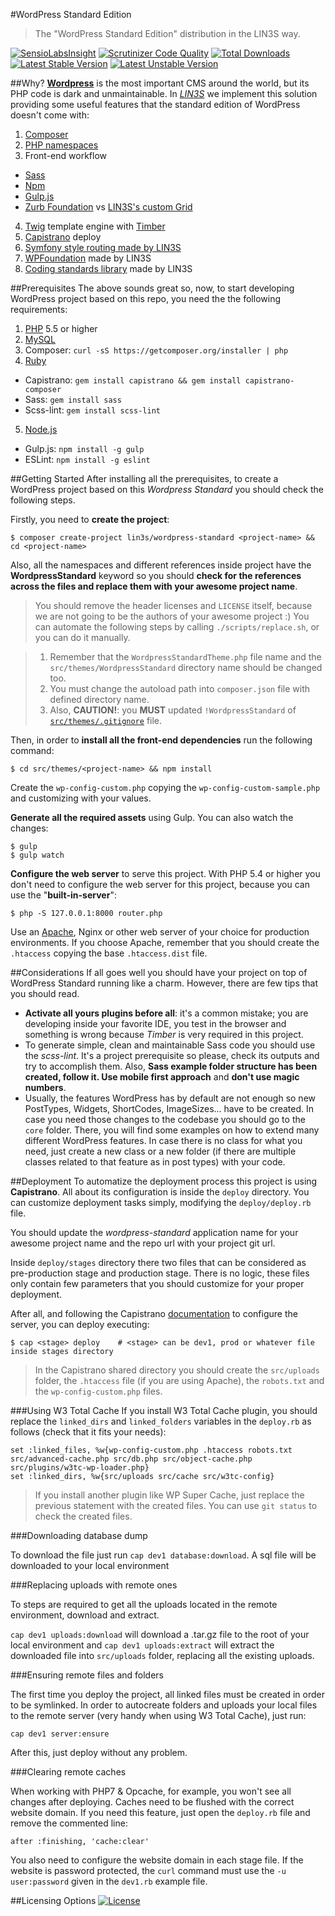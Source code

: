 #WordPress Standard Edition
> The "WordPress Standard Edition" distribution in the LIN3S way.

[![SensioLabsInsight](https://insight.sensiolabs.com/projects/b43b0be1-d2b5-44a1-8d4b-a556848129a5/mini.png)](https://insight.sensiolabs.com/projects/b43b0be1-d2b5-44a1-8d4b-a556848129a5)
[![Scrutinizer Code Quality](https://scrutinizer-ci.com/g/LIN3S/WordpressStandard/badges/quality-score.png?b=master)](https://scrutinizer-ci.com/g/LIN3S/WordpressStandard/?branch=master)
[![Total Downloads](https://poser.pugx.org/lin3s/wordpress-standard/downloads)](https://packagist.org/packages/lin3s/wordpress-standard)
&nbsp;&nbsp;&nbsp;&nbsp;
[![Latest Stable Version](https://poser.pugx.org/lin3s/wordpress-standard/v/stable.svg)](https://packagist.org/packages/lin3s/wordpress-standard)
[![Latest Unstable Version](https://poser.pugx.org/lin3s/wordpress-standard/v/unstable.svg)](https://packagist.org/packages/lin3s/wordpress-standard)

##Why?
[**Wordpress**][1] is the most important CMS around the world, but its PHP code is dark and unmaintainable. In
[*LIN3S*][2] we implement this solution providing some useful features that the standard edition of WordPress doesn't
come with:

1. [Composer][3]
2. [PHP namespaces][4]
3. Front-end workflow
 * [Sass][5]
 * [Npm][6]
 * [Gulp.js][8]
 * [Zurb Foundation][21] vs [LIN3S's custom Grid][22]
4. [Twig][9] template engine with [Timber][10]
5. [Capistrano][11] deploy
6. [Symfony style routing made by LIN3S][12]
7. [WPFoundation][13] made by LIN3S
8. [Coding standards library][14] made by LIN3S

##Prerequisites
The above sounds great so, now, to start developing WordPress project based on this repo, you need the the following
requirements:

1. [PHP][15] 5.5 or higher
2. [MySQL][16]
3. Composer: `curl -sS https://getcomposer.org/installer | php`
4. [Ruby][17]
  * Capistrano: `gem install capistrano && gem install capistrano-composer`
  * Sass: `gem install sass`
  * Scss-lint: `gem install scss-lint`
5. [Node.js][18]
  * Gulp.js: `npm install -g gulp`
  * ESLint: `npm install -g eslint`

##Getting Started
After installing all the prerequisites, to create a WordPress project based on this *Wordpress Standard* you should
check the following steps.

Firstly, you need to **create the project**:
```
$ composer create-project lin3s/wordpress-standard <project-name> && cd <project-name>
```
Also, all the namespaces and different references inside project have the **WordpressStandard** keyword so you should
**check for the references across the files and replace them with your awesome project name**.
> You should remove the header licenses and `LICENSE` itself, because we are not going to be the authors of your
awesome project :)
> You can automate the following steps by calling `./scripts/replace.sh`, or you can do it manually.

> 1. Remember that the `WordpressStandardTheme.php` file name and the `src/themes/WordpressStandard` directory name
should be changed too.
> 2. You must change the autoload path into `composer.json` file with defined directory name.
> 3. Also, **CAUTION!**: you **MUST** updated `!WordpressStandard` of [`src/themes/.gitignore`][19] file.

Then, in order to **install all the front-end dependencies** run the following command:
```
$ cd src/themes/<project-name> && npm install
```
Create the `wp-config-custom.php` copying the `wp-config-custom-sample.php` and customizing with your values.

**Generate all the required assets** using Gulp. You can also watch the changes:
```
$ gulp
$ gulp watch
```
**Configure the web server** to serve this project. With PHP 5.4 or higher you don't need to configure the web server
for this project, because you can use the "**built-in-server**":
```
$ php -S 127.0.0.1:8000 router.php
```

Use an [Apache][20], Nginx or other web server of your choice for production environments. If you choose Apache,
remember that you should create the `.htaccess` copying the base `.htaccess.dist` file.

##Considerations
If all goes well you should have your project on top of WordPress Standard running like a charm. However, there are
few tips that you should read.

* **Activate all yours plugins before all**: it's a common mistake; you are developing inside your favorite IDE, you
test in the browser and something is wrong because *Timber* is very required in this project.
* To generate simple, clean and maintainable Sass code you should use the *scss-lint*. It's a project prerequisite so
please, check its outputs and try to accomplish them. Also, **Sass example folder structure has been created,
follow it. Use mobile first approach** and **don't use magic numbers**.
* Usually, the features WordPress has by default are not enough so new PostTypes, Widgets, ShortCodes, ImageSizes...
have to be created. In case you need those changes to the codebase you should go to the `core` folder. There, you will
find some examples on how to extend many different WordPress features. In case there is no class for what you need, just
create a new class or a new folder (if there are multiple classes related to that feature as in post types) with your
code.

##Deployment
To automatize the deployment process this project is using **Capistrano**. All about its configuration is inside the
`deploy` directory. You can customize deployment tasks simply, modifying the `deploy/deploy.rb` file.

You should update the *wordpress-standard* application name for your awesome project name and the repo url with your
project git url.

Inside `deploy/stages` directory there two files that can be considered as pre-production stage and production stage.
There is no logic, these files only contain few parameters that you should customize for your proper deployment.

After all, and following the Capistrano [documentation][11] to configure the server, you can deploy executing:
```
$ cap <stage> deploy    # <stage> can be dev1, prod or whatever file inside stages directory
```

> In the Capistrano shared directory you should create the `src/uploads` folder, the `.htaccess` file (if you are using
Apache), the `robots.txt` and the `wp-config-custom.php` files.

###Using W3 Total Cache
If you install W3 Total Cache plugin, you should replace the `linked_dirs` and `linked_folders` variables in the
`deploy.rb` as follows (check that it fits your needs):

```
set :linked_files, %w{wp-config-custom.php .htaccess robots.txt src/advanced-cache.php src/db.php src/object-cache.php src/plugins/w3tc-wp-loader.php}
set :linked_dirs, %w{src/uploads src/cache src/w3tc-config}
```

> If you install another plugin like WP Super Cache, just replace the previous statement with the created files. You can
use `git status` to check the created files.

###Downloading database dump

To download the file just run `cap dev1 database:download`. A sql file will be downloaded to your local environment

###Replacing uploads with remote ones
 
To steps are required to get all the uploads located in the remote environment, download and extract.

`cap dev1 uploads:download` will download a .tar.gz file to the root of your local environment and 
`cap dev1 uploads:extract` will extract the downloaded file into `src/uploads` folder, replacing all the existing 
uploads.

###Ensuring remote files and folders

The first time you deploy the project, all linked files must be created in order to be symlinked. In order to
autocreate folders and uploads your local files to the remote server (very handy when using W3 Total Cache), just run:

`cap dev1 server:ensure`

After this, just deploy without any problem.

###Clearing remote caches

When working with PHP7 & Opcache, for example, you won't see all changes after deploying. Caches need to be flushed
with the correct website domain. If you need this feature, just open the `deploy.rb` file and remove the commented line:

```
after :finishing, 'cache:clear'
```

You also need to configure the website domain in each stage file. If the website is password protected, the `curl`
command must use the `-u user:password` given in the `dev1.rb` example file.

##Licensing Options
[![License](https://poser.pugx.org/lin3s/wordpress-standard/license.svg)](https://github.com/LIN3S/WordpressStandard/blob/master/LICENSE)

[1]: https://wordpress.org/
[2]: http://lin3s.com
[3]: https://getcomposer.org/
[4]: http://php.net/manual/en/language.namespaces.php
[5]: http://sass-lang.com/
[6]: https://www.npmjs.com/
[8]: http://gulpjs.com/
[9]: http://twig.sensiolabs.org/
[10]: http://upstatement.com/timber/
[11]: http://capistranorb.com/
[12]: https://github.com/LIN3S/WPRouting
[13]: https://github.com/LIN3S/WPFoundation
[14]: https://github.com/LIN3S/CS
[15]: http://php.net
[16]: http://dev.mysql.com/downloads/
[17]: https://www.ruby-lang.org/en/downloads/
[18]: https://nodejs.org/download/
[19]: https://github.com/LIN3S/WordpressStandard/blob/master/src/themes/.gitignore#L13
[20]: http://httpd.apache.org/
[21]: http://foundation.zurb.com/
[22]: https://github.com/LIN3S/WordpressStandard/blob/master/src/themes/WordpressStandard/Resources/assets/scss/base/_grid.scss
